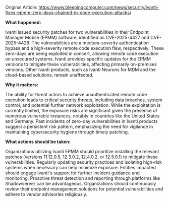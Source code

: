 Original Article: https://www.bleepingcomputer.com/news/security/ivanti-fixes-epmm-zero-days-chained-in-code-execution-attacks/

**What happened:**

Ivanti issued security patches for two vulnerabilities in their Endpoint Manager Mobile (EPMM) software, identified as CVE-2025-4427 and CVE-2025-4428. The vulnerabilities are a medium-severity authentication bypass and a high-severity remote code execution flaw, respectively. These zero-days are being exploited in concert, allowing remote code execution on unsecured systems. Ivanti provides specific updates for the EPMM versions to mitigate these vulnerabilities, affecting primarily on-premises versions. Other Ivanti products, such as Ivanti Neurons for MDM and the cloud-based solutions, remain unaffected.

**Why it matters:**

The ability for threat actors to achieve unauthenticated remote code execution leads to critical security threats, including data breaches, system control, and potential further network exploitation. While the exploitation is currently limited, the exposure risks are significant given the presence of numerous vulnerable instances, notably in countries like the United States and Germany. Past incidents of zero-day vulnerabilities in Ivanti products suggest a persistent risk pattern, emphasizing the need for vigilance in maintaining cybersecurity hygiene through timely patching.

**What actions should be taken:**

Organizations utilizing Ivanti EPMM should prioritize installing the relevant patches (versions 11.12.0.5, 12.3.0.2, 12.4.0.2, or 12.5.0.1) to mitigate these vulnerabilities. Regularly updating security practices and isolating high-risk systems when necessary can help minimize exposure. Entities impacted should engage Ivanti's support for further incident guidance and monitoring. Proactive threat detection and reporting through platforms like Shadowserver can be advantageous. Organizations should continuously review their endpoint management solutions for potential vulnerabilities and adhere to vendor advisories religiously.